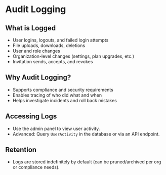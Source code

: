 # Audit Logging

## What is Logged

- User logins, logouts, and failed login attempts
- File uploads, downloads, deletions
- User and role changes
- Organization-level changes (settings, plan upgrades, etc.)
- Invitation sends, accepts, and revokes

## Why Audit Logging?

- Supports compliance and security requirements
- Enables tracing of who did what and when
- Helps investigate incidents and roll back mistakes

## Accessing Logs

- Use the admin panel to view user activity.
- Advanced: Query `UserActivity` in the database or via an API endpoint.

## Retention

- Logs are stored indefinitely by default (can be pruned/archived per org or compliance needs).
